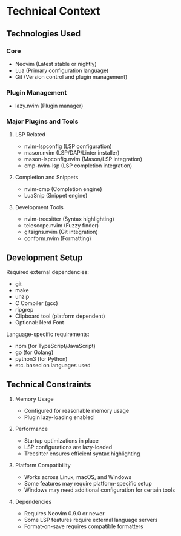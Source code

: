 # Technical Context

## Technologies Used

### Core
- Neovim (Latest stable or nightly)
- Lua (Primary configuration language)
- Git (Version control and plugin management)

### Plugin Management
- lazy.nvim (Plugin manager)

### Major Plugins and Tools
1. LSP Related
   - nvim-lspconfig (LSP configuration)
   - mason.nvim (LSP/DAP/Linter installer)
   - mason-lspconfig.nvim (Mason/LSP integration)
   - cmp-nvim-lsp (LSP completion integration)

2. Completion and Snippets
   - nvim-cmp (Completion engine)
   - LuaSnip (Snippet engine)

3. Development Tools
   - nvim-treesitter (Syntax highlighting)
   - telescope.nvim (Fuzzy finder)
   - gitsigns.nvim (Git integration)
   - conform.nvim (Formatting)

## Development Setup
Required external dependencies:
- git
- make
- unzip
- C Compiler (gcc)
- ripgrep
- Clipboard tool (platform dependent)
- Optional: Nerd Font

Language-specific requirements:
- npm (for TypeScript/JavaScript)
- go (for Golang)
- python3 (for Python)
- etc. based on languages used

## Technical Constraints
1. Memory Usage
   - Configured for reasonable memory usage
   - Plugin lazy-loading enabled

2. Performance
   - Startup optimizations in place
   - LSP configurations are lazy-loaded
   - Treesitter ensures efficient syntax highlighting

3. Platform Compatibility
   - Works across Linux, macOS, and Windows
   - Some features may require platform-specific setup
   - Windows may need additional configuration for certain tools

4. Dependencies
   - Requires Neovim 0.9.0 or newer
   - Some LSP features require external language servers
   - Format-on-save requires compatible formatters
